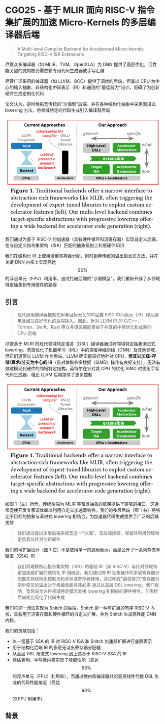 # CGO25 - 基于 MLIR 面向 RISC-V 指令集扩展的加速 Micro-Kernels 的多层编译器后端

> A Multi-level Compiler Backend for Accelerated Micro-kernels Targeting RISC-V ISA Extensions

尽管众多编译器（如 MLIR、TVM、OpenXLA）为 DNN 提供了高层优化，但性能关键的微内核仍需依赖专用代码生成器或手写汇编

尽管广泛采用的编译器（如 LLVM、GCC）提供了调优的后端，但其以 CPU 为中心的输入抽象、非结构化中间表示（IR）和通用的"最佳努力"设计，阻碍了为创新硬件生成定制化代码

论文认为，是时候拓宽传统的"沙漏型"后端，并在各种结构化抽象中采用渐进式 lowering 方法，将领域特定的代码生成引入编译器后端

![fig1](../../assets/MLSys/AICompiler/cgo25-Multi-level_Compiler_Backend-fig1.png)

我们通过为基于 RISC-V 的加速器（具有硬件循环和流寄存器）实现自定义后端，在与自定义指令集架构（ISA）匹配的抽象级别上利用硬件知识

我们在结构化 IR 上使用增量寄存器分配，同时摒弃传统的溢出启发式方法，并在关键 DNN 内核上实现高达 $$90\%$$ 的浮点单元（FPU）利用率。通过打破后端的"沙漏模型"，我们重新开辟了从领域特定抽象到专用硬件的路径

## 引言

> 现代通用编译器框架使用与目标无关的中层类 RISC 中间表示（IR）作为通用且经过良好优化的后端输入。因此，针对 LLVM IR 的 C/C++、Fortran、Swift、Rust 等众多语言都能受益于共享的中层优化和成熟的 CPU 后端

尽管基于 MLIR 的现代领域特定语言（DSL）编译器通过跨领域特定抽象渐进式 lowering，有效优化了机器学习（ML）中的深度神经网络（DNN）及其他领域，但它们通常以 LLVM 作为后端。LLVM 确实能较好地针对 CPU，**但其以加载-存储/算术/分支为中心的 IR**（虽对单指令多数据（SIMD）操作有良好支持），无法有效建模现代硬件的领域特定结构。英特尔在针对其 CPU 的优化 SIMD 时使用手写代码生成器，相比 LLVM 后端提供了更多控制

![fig2](../../assets/MLSys/AICompiler/cgo25-Multi-level_Compiler_Backend-fig1.png)

如图 1（左）所示，传统后端为 MLIR 等富含抽象的框架提供了狭窄的接口，这通常促使开发专家调优库以利用自定义加速器特性。我们的多层后端（图 1 右）将特定于目标的抽象与渐进式 lowering 相结合，为加速器代码生成提供了广泛的后端支持

> 我们通过提出多层后端来拓宽这一"沙漏"，该后端接受、保留并利用领域特定信息以针对创新硬件

我们的可扩展设计（图 1 右）不是使用单一的通用表示，而是公开了一系列静态单赋值（SSA）IR

> 我们将建模核心指令集架构（ISA）的基础 IR（如 RISC-V）与针对领域特定加速器扩展的结构化 IR 相结合。我们通过跨 IR 抽象操作的多层寄存器分配器支持结构化控制流和非标准寄存器使用，并证明在"最佳努力"寄存器分配中常见的溢出对于峰值性能并非必需
> 通过从高层 DSL lowering，我们表明，宽后端允许将领域特定概念直接 lowering 到相应的硬件特性，与传统后端相比简化了代码生成

我们将这一想法实现为 Snitch 的后端，Snitch 是一种可扩展的有序 RISC-V 内核，具有用于流寄存器和硬件循环的自定义扩展，并为 Snitch 生成高性能 DNN 内核。

我们的贡献包括：
- 以一组基于 SSA 的 IR 对 RISC-V ISA 和 Snitch 加速器扩展进行底层表示
- 用于结构化后端 IR 的多层无溢出寄存器分配器
- 从高层 DSL 渐进式 lowering 到上述基于 RISC-V SSA 的 IR
- 评估表明，手写微内核实现了峰值性能（高达 $$95\%$$ 的浮点单元（FPU）利用率），而通过微内核编译器针对高层线性代数 DSL 生成的代码性能接近（高达 $$90\%$$ 的 FPU 利用率）

## 背景

